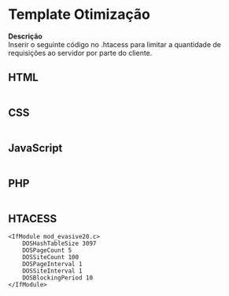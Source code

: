 # Template Otimização

 **Descrição**  
Inserir o seguinte código no .htacess para limitar a quantidade de requisições ao servidor por parte do cliente. 

## HTML
```

```
## CSS
```

```
## JavaScript
```

```
## PHP
```

```

## HTACESS

```
<IfModule mod_evasive20.c>
    DOSHashTableSize 3097
    DOSPageCount 5
    DOSSiteCount 100
    DOSPageInterval 1
    DOSSiteInterval 1
    DOSBlockingPeriod 10
</IfModule>
```
